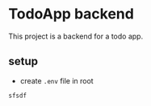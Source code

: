 # TodoApp backend

This project is a backend for a todo app.

## setup

- create `.env` file in root
```
sfsdf
```
